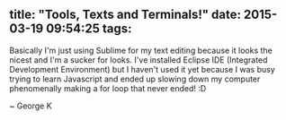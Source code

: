 title: "Tools, Texts and Terminals!"
date: 2015-03-19 09:54:25
tags:
---
Basically I'm just using Sublime for my text editing because it looks the nicest and I'm a sucker for looks. I've installed Eclipse IDE (Integrated Development Environment) but I haven't used it yet because I was busy trying to learn Javascript and ended up slowing down my computer phenomenally making a for loop that never ended! :D

~ George K
